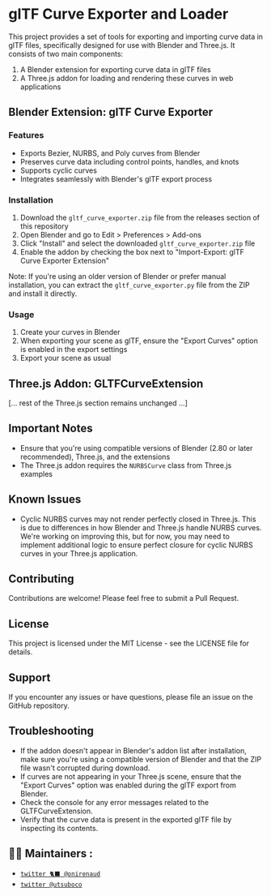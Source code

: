 # glTF Curve Exporter and Loader

This project provides a set of tools for exporting and importing curve data in glTF files, specifically designed for use with Blender and Three.js. It consists of two main components:

1. A Blender extension for exporting curve data in glTF files
2. A Three.js addon for loading and rendering these curves in web applications

## Blender Extension: glTF Curve Exporter

### Features
- Exports Bezier, NURBS, and Poly curves from Blender
- Preserves curve data including control points, handles, and knots
- Supports cyclic curves
- Integrates seamlessly with Blender's glTF export process

### Installation
1. Download the `gltf_curve_exporter.zip` file from the releases section of this repository
2. Open Blender and go to Edit > Preferences > Add-ons
3. Click "Install" and select the downloaded `gltf_curve_exporter.zip` file
4. Enable the addon by checking the box next to "Import-Export: glTF Curve Exporter Extension"

Note: If you're using an older version of Blender or prefer manual installation, you can extract the `gltf_curve_exporter.py` file from the ZIP and install it directly.

### Usage
1. Create your curves in Blender
2. When exporting your scene as glTF, ensure the "Export Curves" option is enabled in the export settings
3. Export your scene as usual

## Three.js Addon: GLTFCurveExtension

[... rest of the Three.js section remains unchanged ...]

## Important Notes
- Ensure that you're using compatible versions of Blender (2.80 or later recommended), Three.js, and the extensions
- The Three.js addon requires the `NURBSCurve` class from Three.js examples

## Known Issues
- Cyclic NURBS curves may not render perfectly closed in Three.js. This is due to differences in how Blender and Three.js handle NURBS curves. We're working on improving this, but for now, you may need to implement additional logic to ensure perfect closure for cyclic NURBS curves in your Three.js application.

## Contributing
Contributions are welcome! Please feel free to submit a Pull Request.

## License
This project is licensed under the MIT License - see the LICENSE file for details.

## Support
If you encounter any issues or have questions, please file an issue on the GitHub repository.

## Troubleshooting
- If the addon doesn't appear in Blender's addon list after installation, make sure you're using a compatible version of Blender and that the ZIP file wasn't corrupted during download.
- If curves are not appearing in your Three.js scene, ensure that the "Export Curves" option was enabled during the glTF export from Blender.
- Check the console for any error messages related to the GLTFCurveExtension.
- Verify that the curve data is present in the exported glTF file by inspecting its contents.

## 🧑‍🎨 Maintainers :

- [`twitter 🐈‍⬛ @onirenaud`](https://twitter.com/onirenaud)
- [`twitter @utsuboco`](https://twitter.com/utsuboco)
